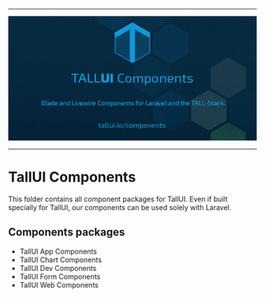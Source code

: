 ------

<p align="center">
    <img src="banner.jpg" width="600" alt="TallUI Banner">
</p>

------

# TallUI Components

This folder contains all component packages for TallUI. Even if built specially for TallUI, our components can be used solely with Laravel.

## Components packages

- TallUI App Components
- TallUI Chart Components
- TallUI Dev Components
- TallUI Form Components
- TallUI Web Components
